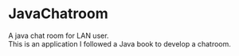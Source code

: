 # JavaChatroom
A java chat room for LAN user.   
This is an application I followed a Java book to develop a chatroom.
